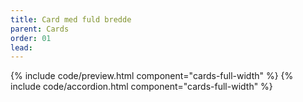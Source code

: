 ```yaml
---
title: Card med fuld bredde
parent: Cards
order: 01
lead: 
---
```

{% include code/preview.html component="cards-full-width" %}
{% include code/accordion.html component="cards-full-width" %}
